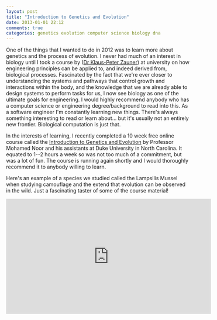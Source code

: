 ```yaml
---
layout: post
title: "Introduction to Genetics and Evolution"
date: 2013-01-01 22:12
comments: true
categories: genetics evolution computer science biology dna
---
```


One of the things that I wanted to do in 2012 was to learn more about genetics
and the process of evolution. I never had much of an interest in biology until
I took a course by ([Dr Klaus-Peter Zauner](http://legacy.www.ecs.soton.ac.uk/about/klaus-peter.php))
at university on how engineering principles can be applied to, and indeed
derived from, biological processes. Fascinated by the fact that we're ever
closer to understanding the systems and pathways that control growth and
interactions within the body, and the knowledge that we are already able to
design systems to perform tasks for us, I now see biology as one of the
ultimate goals for engineering. I would highly recommend anybody who has a
computer science or engineering degree/background to read into this. As a
software engineer I'm constantly learning new things. There's always something
interesting to read or learn about... but it's usually not an entirely new
frontier. Biological computation is just that.

In the interests of learning, I recently completed a 10 week free online course
called the [Introduction to Genetics and Evolution](https://www.coursera.org/course/geneticsevolution) by Professor
Mohamed Noor and his assistants at Duke University in North Carolina. It
equated to 1--2 hours a week so was not too much of a commitment, but was a lot
of fun. The course is running again shortly and I would thoroughly recommend it
to anybody willing to learn.

Here's an example of a species we studied called the Lampsilis Mussel when
studying camouflage and the extend that evolution can be observed in the wild.
Just a fascinating taster of some of the course material!

<iframe width="560" height="315" src="http://www.youtube.com/embed/I0YTBj0WHkU"
frameborder="0" allowfullscreen></iframe>

